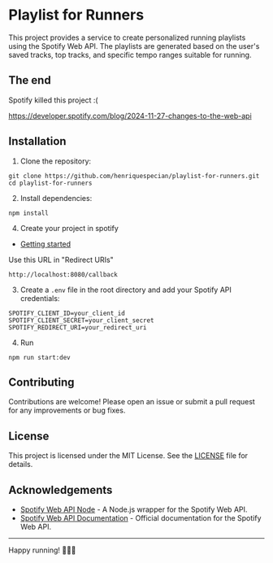 # Playlist for Runners

This project provides a service to create personalized running playlists using the Spotify Web API. The playlists are generated based on the user's saved tracks, top tracks, and specific tempo ranges suitable for running.

## The end

Spotify killed this project :(

https://developer.spotify.com/blog/2024-11-27-changes-to-the-web-api

## Installation

1. Clone the repository:

```
git clone https://github.com/henriquespecian/playlist-for-runners.git
cd playlist-for-runners
```

2. Install dependencies:

```
npm install
```
4. Create your project in spotify 

- [Getting started](https://developer.spotify.com/documentation/web-api)

Use this URL in "Redirect URIs"

```
http://localhost:8080/callback
```

3. Create a `.env` file in the root directory and add your Spotify API credentials:

```
SPOTIFY_CLIENT_ID=your_client_id
SPOTIFY_CLIENT_SECRET=your_client_secret
SPOTIFY_REDIRECT_URI=your_redirect_uri
```

4. Run

```
npm run start:dev
```

## Contributing

Contributions are welcome! Please open an issue or submit a pull request for any improvements or bug fixes.

## License

This project is licensed under the MIT License. See the [LICENSE](LICENSE) file for details.

## Acknowledgements

- [Spotify Web API Node](https://github.com/thelinmichael/spotify-web-api-node) - A Node.js wrapper for the Spotify Web API.
- [Spotify Web API Documentation](https://developer.spotify.com/documentation/web-api/) - Official documentation for the Spotify Web API.

---

Happy running! 🏃‍♂️🎶
